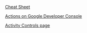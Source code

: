 [Cheat Sheet](https://developers.google.com/assistant/actions/glossary)

[Actions on Google Developer Console](http://console.actions.google.com/)

[Activity Controls page](https://myaccount.google.com/activitycontrols)
